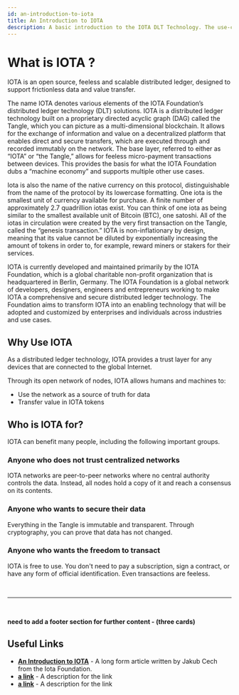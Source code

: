 ```yaml
---
id: an-introduction-to-iota
title: An Introduction to IOTA
description: A basic introduction to the IOTA DLT Technology. The use-cases and the Ecosystem developed around it.
---
```



# What is IOTA ?

IOTA is an open source, feeless and scalable distributed ledger, designed to support frictionless data and value transfer.

The name IOTA denotes various elements of the IOTA Foundation’s distributed ledger technology (DLT) solutions. IOTA is a distributed ledger technology built on a proprietary directed acyclic graph (DAG) called the Tangle, which you can picture as a multi-dimensional blockchain. It allows for the exchange of information and value on a decentralized platform that enables direct and secure transfers, which are executed through and recorded immutably on the network. The base layer, referred to either as “IOTA” or “the Tangle,” allows for feeless micro-payment transactions between devices. This provides the basis for what the IOTA Foundation dubs a “machine economy” and supports multiple other use cases. 

Iota is also the name of the native currency on this protocol, distinguishable from the name of the protocol by its lowercase formatting. One iota is the smallest unit of currency available for purchase. A finite number of approximately 2.7 quadrillion iotas exist. You can think of one iota as being similar to the smallest available unit of Bitcoin (BTC), one satoshi. All of the iotas in circulation were created by the very first transaction on the Tangle, called the “genesis transaction.” IOTA is non-inflationary by design, meaning that its value cannot be diluted by exponentially increasing the amount of tokens in order to, for example, reward miners or stakers for their services. 

IOTA is currently developed and maintained primarily by the IOTA Foundation, which is a global charitable non-profit organization that is headquartered in Berlin, Germany. The IOTA Foundation is a global network of developers, designers, engineers and entrepreneurs working to make IOTA a comprehensive and secure distributed ledger technology. The Foundation aims to transform IOTA into an enabling technology that will be adopted and customized by enterprises and individuals across industries and use cases. 

## Why Use IOTA

As a distributed ledger technology, IOTA provides a trust layer for any devices that are connected to the global Internet.

Through its open network of nodes, IOTA allows humans and machines to:
- Use the network as a source of truth for data
- Transfer value in IOTA tokens

## Who is IOTA for?

IOTA can benefit many people, including the following important groups.

### Anyone who does not trust centralized networks
IOTA networks are peer-to-peer networks where no central authority controls the data. Instead, all nodes hold a copy of it and reach a consensus on its contents.

### Anyone who wants to secure their data
Everything in the Tangle is immutable and transparent. Through cryptography, you can prove that data has not changed.

### Anyone who wants the freedom to transact
IOTA is free to use. You don't need to pay a subscription, sign a contract, or have any form of official identification. Even transactions are feeless.



<br/>

----

<br/>

**need to add a footer section for further content - (three cards)**

## Useful Links
- **[An Introduction to IOTA](https://coinmarketcap.com/alexandria/article/a-deep-dive-into-iota)** - A long form article written by Jakub Cech from the Iota Foundation. 
- **[a link](https://linkgoes.here)** - A description for the link
- **[a link](https://linkgoes.here)** - A description for the link
